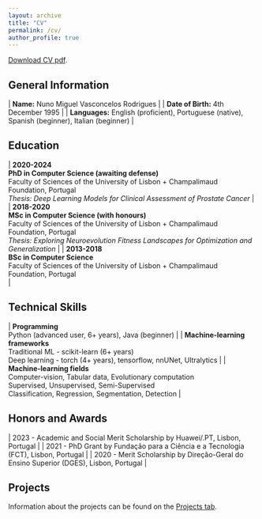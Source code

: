 ```yaml
---
layout: archive
title: "CV"
permalink: /cv/
author_profile: true
---
```


<div class="wordwrap"><a href="{{ site.baseurl }}/files/cv.pdf">Download CV pdf</a>.</div>


## General Information


| **Name:** Nuno Miguel Vasconcelos Rodrigues                                                      |
| **Date of Birth:** 4th December 1995                                                             |
| **Languages:** English (proficient), Portuguese (native), Spanish (beginner), Italian (beginner) |


## Education

| **2020-2024**<br />**PhD in Computer Science (awaiting defense)**<br />Faculty of Sciences of the University of Lisbon + Champalimaud Foundation, Portugal<br />*Thesis: Deep Learning Models for Clinical Assessment of Prostate Cancer* |
| **2018-2020**<br />**MSc in Computer Science (with honours)**<br />Faculty of Sciences of the University of Lisbon + Champalimaud Foundation, Portugal<br />*Thesis: Exploring Neuroevolution Fitness Landscapes for Optimization and Generalization* |
| **2013-2018**<br />**BSc in Computer Science**<br />Faculty of Sciences of the University of Lisbon + Champalimaud Foundation, Portugal<br /> |


## Technical Skills

| **Programming**<br />Python (advanced user, 6+ years), Java (beginner) |
| **Machine-learning frameworks**<br />Traditional ML - scikit-learn (6+ years)<br />Deep learning - torch (4+ years), tensorflow, nnUNet, Ultralytics |
| **Machine-learning fields**<br />Computer-vision, Tabular data, Evolutionary computation<br />Supervised, Unsupervised, Semi-Supervised<br />Classification, Regression, Segmentation, Detection |


## Honors and Awards

| 2023 - Academic and Social Merit Scholarship by Huawei/.PT, Lisbon, Portugal |
| 2021 - PhD Grant by Fundação para a Ciência e a Tecnologia (FCT), Lisbon, Portugal |
| 2020 - Merit Scholarship by Direção-Geral do Ensino Superior (DGES), Lisbon, Portugal |

## Projects

<div class="wordwrap">Information about the projects can be found on the <a href="{{ site.baseurl }}/projects/">Projects tab</a>.</div>
